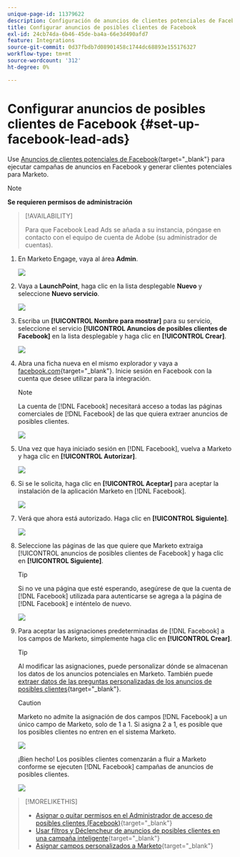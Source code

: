 ```yaml
---
unique-page-id: 11379622
description: Configuración de anuncios de clientes potenciales de Facebook - Documentos de Marketo - Documentación del producto
title: Configurar anuncios de posibles clientes de Facebook
exl-id: 24cb74da-6b46-45de-ba4a-66e3d490afd7
feature: Integrations
source-git-commit: 0d37fbdb7d08901458c1744dc68893e155176327
workflow-type: tm+mt
source-wordcount: '312'
ht-degree: 0%

---
```


# Configurar anuncios de posibles clientes de Facebook {#set-up-facebook-lead-ads}

Use [Anuncios de clientes potenciales de Facebook](https://www.facebook.com/business/ads/ad-objectives/lead-generation){target="_blank"} para ejecutar campañas de anuncios en Facebook y generar clientes potenciales para Marketo.

>[!NOTE]
>
>**Se requieren permisos de administración**

>[!AVAILABILITY]
>
>Para que Facebook Lead Ads se añada a su instancia, póngase en contacto con el equipo de cuenta de Adobe (su administrador de cuentas).

1. En Marketo Engage, vaya al área **Admin**.

   ![](assets/set-up-facebook-lead-ads-1.png)

1. Vaya a **LaunchPoint**, haga clic en la lista desplegable **Nuevo** y seleccione **Nuevo servicio**.

   ![](assets/set-up-facebook-lead-ads-2.png)

1. Escriba un **[!UICONTROL Nombre para mostrar]** para su servicio, seleccione el servicio **[!UICONTROL Anuncios de posibles clientes de Facebook]** en la lista desplegable y haga clic en **[!UICONTROL Crear]**.

   ![](assets/set-up-facebook-lead-ads-3.png)

1. Abra una ficha nueva en el mismo explorador y vaya a [facebook.com](https://www.facebook.com){target="_blank"}. Inicie sesión en Facebook con la cuenta que desee utilizar para la integración.

   >[!NOTE]
   >
   >La cuenta de [!DNL Facebook] necesitará acceso a todas las páginas comerciales de [!DNL Facebook] de las que quiera extraer anuncios de posibles clientes.

   ![](assets/set-up-facebook-lead-ads-4.png)

1. Una vez que haya iniciado sesión en [!DNL Facebook], vuelva a Marketo y haga clic en **[!UICONTROL Autorizar]**.

   ![](assets/set-up-facebook-lead-ads-5.png)

1. Si se le solicita, haga clic en **[!UICONTROL Aceptar]** para aceptar la instalación de la aplicación Marketo en [!DNL Facebook].

   ![](assets/set-up-facebook-lead-ads-6.png)

1. Verá que ahora está autorizado. Haga clic en **[!UICONTROL Siguiente]**.

   ![](assets/set-up-facebook-lead-ads-7.png)

1. Seleccione las páginas de las que quiere que Marketo extraiga [!UICONTROL anuncios de posibles clientes de Facebook] y haga clic en **[!UICONTROL Siguiente]**.

   >[!TIP]
   >
   >Si no ve una página que esté esperando, asegúrese de que la cuenta de [!DNL Facebook] utilizada para autenticarse se agrega a la página de [!DNL Facebook] e inténtelo de nuevo.

   ![](assets/set-up-facebook-lead-ads-8.png)

1. Para aceptar las asignaciones predeterminadas de [!DNL Facebook] a los campos de Marketo, simplemente haga clic en **[!UICONTROL Crear]**.

   >[!TIP]
   >
   >Al modificar las asignaciones, puede personalizar dónde se almacenan los datos de los anuncios potenciales en Marketo. También puede [extraer datos de las preguntas personalizadas de los anuncios de posibles clientes](/help/marketo/product-docs/demand-generation/facebook/set-up-facebook-lead-ads/map-custom-fields-to-marketo.md){target="_blank"}.

   >[!CAUTION]
   >
   >Marketo no admite la asignación de dos campos [!DNL Facebook] a un único campo de Marketo, solo de 1 a 1. Si asigna 2 a 1, es posible que los posibles clientes no entren en el sistema Marketo.

   ![](assets/set-up-facebook-lead-ads-9.png)

   ¡Bien hecho! Los posibles clientes comenzarán a fluir a Marketo conforme se ejecuten [!DNL Facebook] campañas de anuncios de posibles clientes.

   ![](assets/set-up-facebook-lead-ads-10.png)

>[!MORELIKETHIS]
>
>* [Asignar o quitar permisos en el Administrador de acceso de posibles clientes (Facebook)](https://www.facebook.com/business/help/540596413257598?id=735435806665862){target="_blank"}
>* [Usar filtros y Déclencheur de anuncios de posibles clientes en una campaña inteligente](/help/marketo/product-docs/demand-generation/facebook/use-lead-ads-filters-and-triggers-in-a-smart-campaign.md){target="_blank"}
>* [Asignar campos personalizados a Marketo](/help/marketo/product-docs/demand-generation/facebook/set-up-facebook-lead-ads/map-custom-fields-to-marketo.md){target="_blank"}
